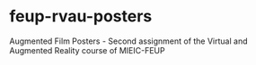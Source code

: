 # feup-rvau-posters
Augmented Film Posters - Second assignment of the Virtual and Augmented Reality course of MIEIC-FEUP

